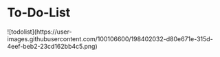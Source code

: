 # To-Do-List
<certer>
![todolist](https://user-images.githubusercontent.com/100106600/198402032-d80e671e-315d-4eef-beb2-23cd162bb4c5.png)
</center>
